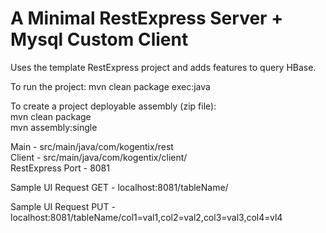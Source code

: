 A Minimal RestExpress Server + Mysql Custom Client
=========================

Uses the template RestExpress project and adds features to query HBase.

To run the project:
	mvn clean package exec:java

To create a project deployable assembly (zip file):            
	mvn clean package            
	mvn assembly:single

Main - src/main/java/com/kogentix/rest      
Client - src/main/java/com/kogentix/client/        
RestExpress Port - 8081

Sample UI Request GET - localhost:8081/tableName/

Sample UI Request PUT - localhost:8081/tableName/col1=val1,col2=val2,col3=val3,col4=vl4
